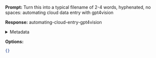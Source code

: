 **Prompt:**
Turn this into a typical filename of  2-4 words, hyphenated, no spaces: automating cloud data entry with gpt4vision

**Response:**
automating-cloud-entry-gpt4vision

<details><summary>Metadata</summary>

- Duration: 1009 ms
- Datetime: 2024-01-13T18:21:00.444540
- Model: gpt-3.5-turbo-0613

</details>

**Options:**
```json
{}
```


